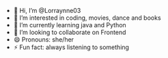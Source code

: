- 👋 Hi, I’m @Lorraynne03
- 👀 I’m interested in coding, movies, dance and books
- 🌱 I’m currently learning java and Python
- 💞️ I’m looking to collaborate on Frontend
- 😄 Pronouns: she/her
- ⚡ Fun fact: always listening to something

<!---
Lorraynne03/Lorraynne03 is a ✨ special ✨ repository because its `README.md` (this file) appears on your GitHub profile.
You can click the Preview link to take a look at your changes.
--->
